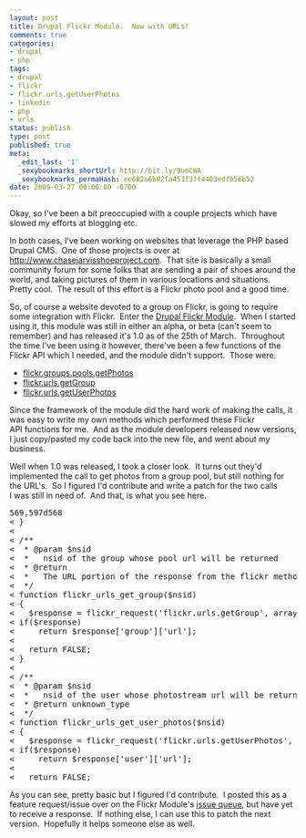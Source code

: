 ```yaml
---
layout: post
title: Drupal Flickr Module.  Now with URLs!
comments: true
categories:
- drupal
- php
tags:
- drupal
- flickr
- flickr.urls.getUserPhotos
- linkedin
- php
- urls
status: publish
type: post
published: true
meta:
  _edit_last: '1'
  _sexybookmarks_shortUrl: http://bit.ly/9uoCWA
  _sexybookmarks_permaHash: ec682a6b92fa453f3ff4403edfb56b52
date: 2009-03-27 00:00:00 -0700
---
```

<p>Okay, so I've been a bit preoccupied with a couple projects which have slowed my efforts at blogging etc.</p>
<p>In both cases, I've been working on websites that leverage the PHP based Drupal CMS.&nbsp; One of those projects is over at <a href="http://www.chasejarvisshoeproject.com">http://www.chasejarvisshoeproject.com</a>.&nbsp; That site is basically a small community forum for some folks that are sending a pair of shoes around the world, and taking pictures of them in various locations and situations.&nbsp; Pretty cool.&nbsp; The result of this effort is a Flickr photo pool and a good time.</p>
<p>So, of course a website devoted to a group on Flickr, is going to require some integration with Flickr.&nbsp; Enter the <a href="http://drupal.org/project/flickr">Drupal Flickr Module</a>.&nbsp; When I&nbsp;started using it, this module was still in either an alpha, or beta (can't seem to remember) and has released it's 1.0 as of the 25th of March.&nbsp; Throughout the time I've been using it however, there've been a few functions of the Flickr API which I&nbsp;needed, and the module didn't support.&nbsp; Those were.</p>
<ul>
    <li><a href="http://flickr.com/services/api/flickr.groups.pools.getPhotos.html">flickr.groups.pools.getPhotos</a></li>
    <li><a href="http://flickr.com/services/api/flickr.urls.getGroup.html">flickr.urls.getGroup</a></li>
    <li><a href="http://flickr.com/services/api/flickr.urls.getUserPhotos.html">flickr.urls.getUserPhotos</a></li>
</ul>
<p>Since the framework of the module did the hard work of making the calls, it was easy to write my own methods which performed these Flickr API&nbsp;functions for me.&nbsp; And as the module developers released new versions, I&nbsp;just copy/pasted my code back into the new file, and went about my business.</p>
<p>Well when 1.0 was released, I&nbsp;took a closer look.&nbsp; It turns out they'd implemented the call to get photos from a group pool, but still nothing for the URL's.&nbsp; So I&nbsp;figured I'd contribute and write a patch for the two calls I&nbsp;was still in need of.&nbsp; And that, is what you see here.</p>
<pre lang="diff">
569,597d568
< }
< 
< /** 
<  * @param $nsid
<  *   nsid of the group whose pool url will be returned
<  * @return 
<  *   The URL portion of the response from the flickr method flickr.urls.getGroup
<  */
< function flickr_urls_get_group($nsid)
< {
<   $response = flickr_request('flickr.urls.getGroup', array('group_id' => $nsid));
< if($response)
<     return $response['group']['url'];
<     
<   return FALSE;
< }
< 
< /**
<  * @param $nsid
<  *   nsid of the user whose photostream url will be returned
<  * @return unknown_type
<  */
< function flickr_urls_get_user_photos($nsid)
< {
<   $response = flickr_request('flickr.urls.getUserPhotos', array('user_id' => $nsid));
< if($response)
<     return $response['user']['url'];
<     
<   return FALSE;
</pre>
<p>As you can see, pretty basic but I&nbsp;figured I'd contribute.&nbsp; I&nbsp;posted this as a feature request/issue over on the Flickr Module's <a href="http://drupal.org/node/414096">issue queue</a>, but have yet to receive a response.&nbsp; If nothing else, I&nbsp;can use this to patch the next version.&nbsp; Hopefully it helps someone else as well.</p></pre>
